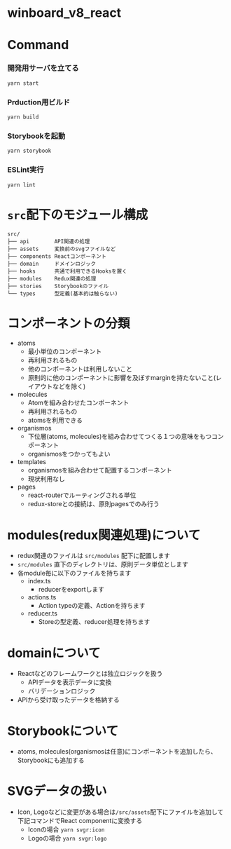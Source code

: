 winboard_v8_react
===

# Command

### 開発用サーバを立てる

```
yarn start
```

### Prduction用ビルド

```
yarn build
```

### Storybookを起動

```
yarn storybook
```

### ESLint実行

```
yarn lint
```

# `src`配下のモジュール構成

```
src/
├── api        API関連の処理
├── assets     変換前のsvgファイルなど
├── components Reactコンポーネント
├── domain     ドメインロジック
├── hooks      共通で利用できるHooksを置く
├── modules    Redux関連の処理
├── stories    Storybookのファイル
└── types      型定義(基本的は触らない)
```

# コンポーネントの分類

* atoms
  * 最小単位のコンポーネント
  * 再利用されるもの
  * 他のコンポーネントは利用しないこと
  * 原則的に他のコンポーネントに影響を及ぼすmarginを持たないこと(レイアウトなどを除く)
* molecules
  * Atomを組み合わせたコンポーネント
  * 再利用されるもの
  * atomsを利用できる
* organismos
  * 下位層(atoms, molecules)を組み合わせてつくる１つの意味をもつコンポーネント
  * organismosをつかってもよい
* templates
  * organismosを組み合わせて配置するコンポーネント
  * 現状利用なし
* pages
  * react-routerでルーティングされる単位
  * redux-storeとの接続は、原則pagesでのみ行う

# modules(redux関連処理)について

* redux関連のファイルは `src/modules` 配下に配置します
* `src/modules` 直下のディレクトリは、原則データ単位とします
* 各module毎に以下のファイルを持ちます
  * index.ts
    - reducerをexportします
  * actions.ts
    - Action typeの定義、Actionを持ちます
  * reducer.ts
    - Storeの型定義、reducer処理を持ちます

# domainについて

* Reactなどのフレームワークとは独立ロジックを扱う
  - APIデータを表示データに変換
  - バリデーションロジック
* APIから受け取ったデータを格納する

# Storybookについて

- atoms, molecules(organismosは任意)にコンポーネントを追加したら、Storybookにも追加する

# SVGデータの扱い

* Icon, Logoなどに変更がある場合は`/src/assets`配下にファイルを追加して下記コマンドでReact componentに変換する
  - Iconの場合
    `yarn svgr:icon`
  - Logoの場合
    `yarn svgr:logo`
